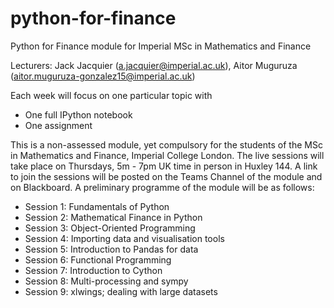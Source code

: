 # python-for-finance
Python for Finance module for Imperial MSc in Mathematics and Finance

Lecturers: Jack Jacquier (a.jacquier@imperial.ac.uk), Aitor Muguruza (aitor.muguruza-gonzalez15@imperial.ac.uk)

Each week will focus on one particular topic with
 - One full IPython notebook
 - One assignment
 
 This is a non-assessed module, yet compulsory for the students of the MSc in Mathematics and Finance, Imperial College London.
 The live sessions will take place on Thursdays, 5m - 7pm UK time in person in Huxley 144. A link to join the sessions will be posted on the Teams Channel of the module and on Blackboard.
 A preliminary programme of the module will be as follows:
 
  - Session 1: Fundamentals of Python
  - Session 2: Mathematical Finance in Python
  - Session 3: Object-Oriented Programming
  - Session 4: Importing data and visualisation tools
  - Session 5: Introduction to Pandas for data
  - Session 6: Functional Programming
  - Session 7: Introduction to Cython
  - Session 8: Multi-processing and sympy
  - Session 9: xlwings; dealing with large datasets
